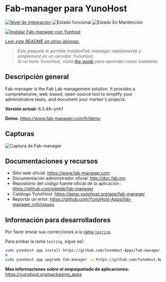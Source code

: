 <!--
Este archivo README esta generado automaticamente<https://github.com/YunoHost/apps/tree/master/tools/readme_generator>
No se debe editar a mano.
-->

# Fab-manager para YunoHost

[![Nivel de integración](https://apps.yunohost.org/badge/integration/fab-manager)](https://ci-apps.yunohost.org/ci/apps/fab-manager/)
![Estado funcional](https://apps.yunohost.org/badge/state/fab-manager)
![Estado En Mantención](https://apps.yunohost.org/badge/maintained/fab-manager)

[![Instalar Fab-manager con Yunhost](https://install-app.yunohost.org/install-with-yunohost.svg)](https://install-app.yunohost.org/?app=fab-manager)

*[Leer este README en otros idiomas.](./ALL_README.md)*

> *Este paquete le permite instalarFab-manager rapidamente y simplement en un servidor YunoHost.*  
> *Si no tiene YunoHost, visita [the guide](https://yunohost.org/install) para aprender como instalarla.*

## Descripción general

Fab-manager is the Fab Lab management solution. It provides a comprehensive, web-based, open-source tool to simplify your administrative tasks, and document your marker's projects.


**Versión actual:** 6.3.46~ynh1

**Demo:** <https://www.fab-manager.com/fr/demo>

## Capturas

![Captura de Fab-manager](./doc/screenshots/dashboard-mockup.webp)

## Documentaciones y recursos

- Sitio web oficial: <https://www.fab-manager.com>
- Documentación administrador oficial: <http://doc.fab.mn>
- Repositorio del código fuente oficial de la aplicación : <https://github.com/sleede/fab-manager>
- Catálogo YunoHost: <https://apps.yunohost.org/app/fab-manager>
- Reportar un error: <https://github.com/YunoHost-Apps/fab-manager_ynh/issues>

## Información para desarrolladores

Por favor enviar sus correcciones a la [rama `testing`](https://github.com/YunoHost-Apps/fab-manager_ynh/tree/testing).

Para probar la rama `testing`, sigue asÍ:

```bash
sudo yunohost app install https://github.com/YunoHost-Apps/fab-manager_ynh/tree/testing --debug
o
sudo yunohost app upgrade fab-manager -u https://github.com/YunoHost-Apps/fab-manager_ynh/tree/testing --debug
```

**Mas informaciones sobre el empaquetado de aplicaciones:** <https://yunohost.org/packaging_apps>
